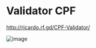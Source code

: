 # Validator CPF
 
 http://ricardo.rf.gd/CPF-Validator/
 
![image](https://user-images.githubusercontent.com/79026025/124535270-39ff8700-ddec-11eb-8749-2b1aaf68ad7c.png)

